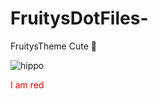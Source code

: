 # FruitysDotFiles-
FruitysTheme Cute 🐰



![hippo](https://media3.giphy.com/media/aUovxH8Vf9qDu/giphy.gif)

<span style="color: red">I am red</span>
